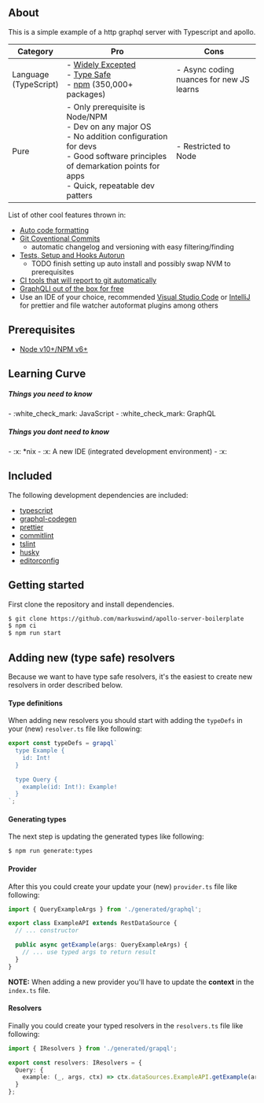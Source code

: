 ## About

This is a simple example of a http graphql server with Typescript and apollo. 

| Category  | Pro | Cons |
| ------------- | ------------- | ------------- |
| Language<br />(TypeScript)  | - [Widely Excepted](https://trends.google.com/trends/explore?geo=US&q=%2Fm%2F02p97,%2Fm%2F07sbkfb,%2Fm%2F05z1_,%2Fm%2F03yb8hb) <br />- [Type Safe](https://en.wikipedia.org/wiki/Type_safety) <br />- [npm](https://www.npmjs.com/) (350,000+ packages)   |  - Async coding nuances for new JS learns  |
| Pure  | - Only prerequisite is Node/NPM <br /> - Dev on any major OS <br /> - No addition configuration for devs <br /> - Good software principles of demarkation points for apps <br /> - Quick, repeatable dev patters | - Restricted to Node  |

List of other cool features thrown in:
- [Auto code formatting](https://prettier.io/docs/en/)
- [Git Coventional Commits](https://www.conventionalcommits.org/en/v1.0.0-beta.2/#summary)
    - automatic changelog and versioning with easy filtering/finding
- [Tests, Setup and Hooks Autorun](https://www.npmjs.com/package/husky)
    - TODO finish setting up auto install and possibly swap NVM to prerequisites
- [CI tools that will report to git automatically](https://circleci.com/)
- [GraphQLI out of the box for free](https://www.apollographql.com/docs/apollo-server/#:~:text=Apollo%20Server%20provides%3A,you%20to%20ship%20features%20faster)
- Use an IDE of your choice, recommended [Visual Studio Code](https://code.visualstudio.com/) or [IntelliJ](https://www.jetbrains.com/idea/) for prettier and file watcher autoformat plugins among others
    
## Prerequisites
- [Node v10+/NPM v6+](https://nodejs.org/en/)

## Learning Curve
<h5>Things you need to know</h5>
- :white_check_mark: JavaScript
- :white_check_mark: GraphQL

<h5>Things you dont need to know</h5>
- :x: *nix
- :x: A new IDE (integrated development environment)
- :x: 

## Included

The following development dependencies are included:

- [typescript](https://github.com/Microsoft/TypeScript)
- [graphql-codegen](https://github.com/dotansimha/graphql-code-generator)
- [prettier](https://github.com/prettier/prettier)
- [commitlint](https://github.com/marionebl/commitlint)
- [tslint](https://github.com/palantir/tslint)
- [husky](https://github.com/typicode/husky)
- [editorconfig](https://editorconfig.org/)

## Getting started

First clone the repository and install dependencies.

```bash
$ git clone https://github.com/markuswind/apollo-server-boilerplate
$ npm ci
$ npm run start
```

## Adding new (type safe) resolvers

Because we want to have type safe resolvers, it's the easiest to create new resolvers in order described below.

#### Type definitions

When adding new resolvers you should start with adding the `typeDefs` in your (new) `resolver.ts` file like following:

```ts
export const typeDefs = grapql`
  type Example {
    id: Int!
  }

  type Query {
    example(id: Int!): Example!
  }
`;
```

#### Generating types

The next step is updating the generated types like following:

```bash
$ npm run generate:types
```

#### Provider

After this you could create your update your (new) `provider.ts` file like following:

```ts
import { QueryExampleArgs } from './generated/graphql';

export class ExampleAPI extends RestDataSource {
  // ... constructor

  public async getExample(args: QueryExampleArgs) {
    // ... use typed args to return result
  }
}
```

**NOTE:** When adding a new provider you'll have to update the **context** in the `index.ts` file.

#### Resolvers

Finally you could create your typed resolvers in the `resolvers.ts` file like following:

```ts
import { IResolvers } from './generated/grapql';

export const resolvers: IResolvers = {
  Query: {
    example: (_, args, ctx) => ctx.dataSources.ExampleAPI.getExample(args)
  }
};
```
